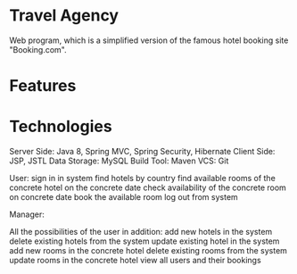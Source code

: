 # Travel Agency
Web program, which is a simplified version of the famous hotel booking site "Booking.com".

# Features

# Technologies
Server Side: Java 8, Spring MVC, Spring Security, Hibernate
Client Side: JSP, JSTL
Data Storage: MySQL
Build Tool: Maven
VCS: Git

User:
sign in in system
find hotels by country
find available rooms of the concrete hotel on the concrete date
check availability of the concrete room on concrete date
book the available room
log out from system

Manager:

All the possibilities of the user in addition:
add new hotels in the system
delete existing hotels from the system
update existing hotel in the system
add new rooms in the concrete hotel
delete existing rooms from the system
update rooms in the concrete hotel
view all users and their bookings
